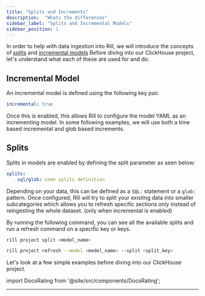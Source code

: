```yaml
---
title: "Splits and Increments"
description:  "Whats the differences"
sidebar_label: "Splits and Incremental Models"
sidebar_position: 1
---
```


In order to help with data ingestion into Rill, we will introduce the concepts of [splits](https://docs.rilldata.com/build/advancedmodels/splits) and [incremental models](https://docs.rilldata.com/build/advancedmodels/incremental) Before diving into our ClickHouse project, let's understand what each of these are used for and do.

## Incremental Model

An incremental model is defined using the following key pair.

```yaml
incremental: true
```
Once this is enabled, this allows Rill to configure the model YAML as an incrementing model. 
In some following examples, we will use both a time based incremental and glob based increments. 

## Splits

Splits in models are enabled by defining the split parameter as seen below:

```yaml
splits:
    sql/glob: some splits definition
```

Depending on your data, this can be defined as a `SQL:` statement or a `glob:` pattern. Once configured, Rill will try to split your existing data into smaller subcategories which allows you to refresh specific sections only instead of reingesting the whole dataset. (only when incremental is enabled)

By running the following command, you can see all the available splits and run a refresh command on a specific key or keys.
```bash
rill project split <model_name>
```

```bash
rill project refresh --model <model_name> --split <split_key> 
```


Let's look at a few simple examples before diving into our ClickHouse project.

import DocsRating from '@site/src/components/DocsRating';

---
<DocsRating />